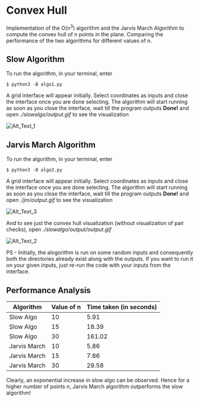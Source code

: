 # Convex Hull

Implementation of the O(n<sup>3</sup>) algorithm and the Jarvis March Algorithm to compute the convex hull of n points in the plane. Comparing the performance of the two algorithms for different values of n. 

## Slow Algorithm

To run the algorithm, in your terminal, enter

```
$ python3 -B algo1.py
```

A grid interface will appear initially. Select coordinates as inputs and close the interface once you are done selecting. The algorithm will start running as soon as you close the interface, wait till the program outputs **Done!** and open *./slowalgo/output.gif* to see the visualization

![Alt_Text_1](https://github.com/sarthakkhoche/CompGeo_Project/blob/master/results/r1.gif)

## Jarvis March Algorithm

To run the algorithm, in your terminal, enter

```
$ python3 -B algo2.py
```

A grid interface will appear initially. Select coordinates as inputs and close the interface once you are done selecting. The algorithm will start running as soon as you close the interface, wait till the program outputs **Done!** and open *./jm/output.gif* to see the visualization

![Alt_Text_3](https://github.com/sarthakkhoche/CompGeo_Project/blob/master/results/r3.gif)

And to see just the convex hull visualization (without visualization of pair checks), open *./slowalgo/output/output.gif*

![Alt_Text_2](https://github.com/sarthakkhoche/CompGeo_Project/blob/master/results/r4.gif)

PS - Initially, the alogorithm is run on some random inputs and consequently both the directories already exist along with the outputs. If you want to run it on your given inputs, just re-run the code with your inputs from the interface.

## Performance Analysis

| Algorithm   | Value of n  | Time taken (in seconds) |
| ----------- | ----------- | ----------------------- |
| Slow Algo   | 10          | 5.91                    |
| Slow Algo   | 15          | 18.39                   |
| Slow Algo   | 30          | 161.02                  |
| Jarvis March| 10          | 5.86                    |
| Jarvis March| 15          | 7.86                    |
| Jarvis March| 30          | 29.58                   |

Clearly, an exponential increase in slow algo can be observed. Hence for a higher number of points n, Jarvis March algorithm outperforms the slow algorithm!
